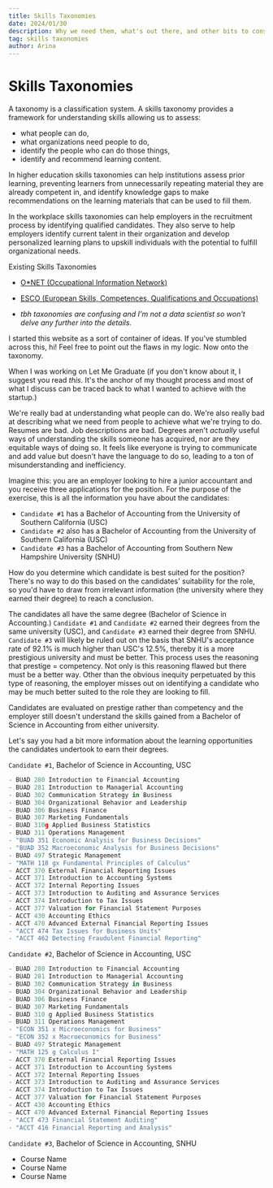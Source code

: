 ```yaml
---
title: Skills Taxonomies
date: 2024/01/30
description: Why we need them, what's out there, and other bits to consider.
tag: skills taxonomies
author: Arina
---
```


# Skills Taxonomies

A taxonomy is a classification system. A skills taxonomy provides a framework for understanding skills allowing us to assess:

- what people can do,
- what organizations need people to do,
- identify the people who can do those things,
- identify and recommend learning content.

In higher education skills taxonomies can help institutions assess prior learning, preventing learners from unnecessarily repeating material they are already competent in, and identify knowledge gaps to make recommendations on the learning materials that can be used to fill them.

In the workplace skills taxonomies can help employers in the recruitment process by identifying qualified candidates. They also serve to help employers identify current talent in their organization and develop personalized learning plans to upskill individuals with the potential to fulfill organizational needs.

Existing Skills Taxonomies

- [O*NET (Occupational Information Network)](https://www.onetonline.org/)
- [ESCO (European Skills, Competences, Qualifications and
Occupations)](https://esco.ec.europa.eu/en)

- _tbh taxonomies are confusing and I'm not a data scientist so won't delve any further into the details._

I started this website as a sort of container of ideas. If you've stumbled across this, hi! Feel free to point out the flaws in my logic. Now onto the taxonomy. 

When I was working on Let Me Graduate (if you don't know about it, I suggest you read _this_. It's the anchor of my thought process and most of what I discuss can be traced back to what I wanted to achieve with the startup.)

We're really bad at understanding what people can do. We're also really bad at describing what we need from people to achieve what we're trying to do. Resumes are bad. Job descriptions are bad. Degrees aren't _actually_ useful ways of understanding the skills someone has acquired, nor are they equitable ways of doing so. It feels like everyone is trying to communicate and add value but doesn't have the language to do so, leading to a ton of misunderstanding and inefficiency.

Imagine this: you are an employer looking to hire a junior accountant and you receive three applications for the position. For the purpose of the exercise, this is all the information you have about the candidates:

- `Candidate #1` has a Bachelor of Accounting from the University of Southern California (USC)
- `Candidate #2` also has a Bachelor of Accounting from the University of Southern California (USC)
- `Candidate #3` has a Bachelor of Accounting from Southern New Hampshire University (SNHU)

How do you determine which candidate is best suited for the position? There's no way to do this based on the candidates' suitability for the role, so you'd have to draw from irrelevant information (the university where they earned their degree) to reach a conclusion.

The candidates all have the same degree (Bachelor of Science in Accounting.) `Candidate #1` and `Candidate #2` earned their degrees from the same university (USC), and `Candidate #3` earned their degree from SNHU. `Candidate #3` will likely be ruled out on the basis that SNHU's acceptance rate of 92.1% is much higher than USC's 12.5%, thereby it is a more prestigious university and must be better. This process uses the reasoning that prestige = competency. Not only is this reasoning flawed but there must be a better way. Other than the obvious inequity perpetuated by this type of reasoning, the employer misses out on identifying a candidate who may be much better suited to the role they are looking to fill.

Candidates are evaluated on prestige rather than competency and the employer still doesn't understand the skills gained from a Bachelor of Science in Accounting from either university.

Let's say you had a bit more information about the learning opportunities the candidates undertook to earn their degrees. 

`Candidate #1`, Bachelor of Science in Accounting, USC 
```js
- BUAD 280 Introduction to Financial Accounting
- BUAD 281 Introduction to Managerial Accounting
- BUAD 302 Communication Strategy in Business
- BUAD 304 Organizational Behavior and Leadership
- BUAD 306 Business Finance
- BUAD 307 Marketing Fundamentals
- BUAD 310g Applied Business Statistics
- BUAD 311 Operations Management
- "BUAD 351 Economic Analysis for Business Decisions"
- "BUAD 352 Macroeconomic Analysis for Business Decisions"
- BUAD 497 Strategic Management
- "MATH 118 gx Fundamental Principles of Calculus"
- ACCT 370 External Financial Reporting Issues
- ACCT 371 Introduction to Accounting Systems
- ACCT 372 Internal Reporting Issues
- ACCT 373 Introduction to Auditing and Assurance Services
- ACCT 374 Introduction to Tax Issues
- ACCT 377 Valuation for Financial Statement Purposes
- ACCT 430 Accounting Ethics
- ACCT 470 Advanced External Financial Reporting Issues
- "ACCT 474 Tax Issues for Business Units"
- "ACCT 462 Detecting Fraudulent Financial Reporting"
```

`Candidate #2`, Bachelor of Science in Accounting, USC

```js
- BUAD 280 Introduction to Financial Accounting
- BUAD 281 Introduction to Managerial Accounting
- BUAD 302 Communication Strategy in Business
- BUAD 304 Organizational Behavior and Leadership
- BUAD 306 Business Finance
- BUAD 307 Marketing Fundamentals
- BUAD 310 g Applied Business Statistics
- BUAD 311 Operations Management
- "ECON 351 x Microeconomics for Business"
- "ECON 352 x Macroeconomics for Business"
- BUAD 497 Strategic Management
- "MATH 125 g Calculus I"
- ACCT 370 External Financial Reporting Issues
- ACCT 371 Introduction to Accounting Systems
- ACCT 372 Internal Reporting Issues
- ACCT 373 Introduction to Auditing and Assurance Services
- ACCT 374 Introduction to Tax Issues
- ACCT 377 Valuation for Financial Statement Purposes
- ACCT 430 Accounting Ethics
- ACCT 470 Advanced External Financial Reporting Issues
- "ACCT 473 Financial Statement Auditing"
- "ACCT 416 Financial Reporting and Analysis"
```

`Candidate #3`, Bachelor of Science in Accounting, SNHU

- Course Name
- Course Name
- Course Name

